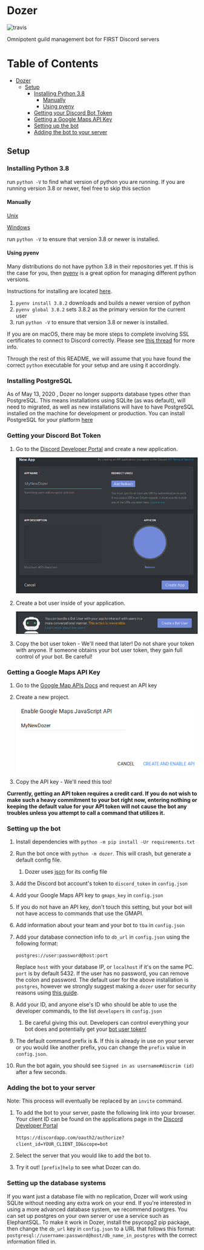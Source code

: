 # Dozer
![travis](https://www.travis-ci.org/FRCDiscord/Dozer.svg?branch=master)

Omnipotent guild management bot for FIRST Discord servers

Table of Contents
=================

   * [Dozer](#dozer)
      * [Setup](#setup)
         * [Installing Python 3.8](#installing-python-38)
            * [Manually](#manually)
            * [Using pyenv](#using-pyenv)
         * [Getting your Discord Bot Token](#getting-your-discord-bot-token)
         * [Getting a Google Maps API Key](#getting-a-google-maps-api-key)
         * [Setting up the bot](#setting-up-the-bot)
         * [Adding the bot to your server](#adding-the-bot-to-your-server)

## Setup

### Installing Python 3.8

run `python -V` to find what version of python you are running. If you are running version 3.8 or newer, feel free to skip this section

#### Manually

[Unix](https://docs.python.org/3/using/unix.html?highlight=install)

[Windows](https://docs.python.org/3/using/windows.html)

run `python -V` to ensure that version 3.8 or newer is installed. 

#### Using pyenv

Many distributions do not have python 3.8 in their repositories yet. If this is the case for you, then [pyenv](https://github.com/pyenv/pyenv) is a great option for managing different python versions.

Instructions for installing are located [here](https://github.com/pyenv/pyenv-installer).

1. `pyenv install 3.8.2` downloads and builds a newer version of python
2. `pyenv global 3.8.2` sets 3.8.2 as the primary version for the current user
3. run `python -V` to ensure that version 3.8 or newer is installed. 

If you are on macOS, there may be more steps to complete involving SSL certificates to connect to Discord correctly. Please see [this thread](https://github.com/Rapptz/discord.py/issues/423) for more info.

Through the rest of this README, we will assume that you have found the correct `python` executable for your setup and are using it accordingly.

### Installing PostgreSQL

As of May 13, 2020 , Dozer no longer supports database types other than PostgreSQL. This means installations using SQLite
(as was default), will need to migrated, as well as new installations will have to have PostgreSQL installed on the 
machine for development or production. You can install PostgreSQL for your platform [here](https://www.postgresql.org/download/)

### Getting your Discord Bot Token

1. Go to the [Discord Developer Portal](https://discordapp.com/developers/applications/me) and create a new application.

    ![creating a new discord app](static/newapp.png)

2. Create a bot user inside of your application. 

   ![creating a bot user](static/createbot.png)
3. Copy the bot user token - We'll need that later!
   Do not share your token with anyone. If someone obtains your bot user token, they gain full control of your bot. Be careful!

### Getting a Google Maps API Key

1. Go to the [Google Map APIs Docs](https://developers.google.com/maps/documentation/javascript/get-api-key) and request an API key
2. Create a new project. 

   ![creating a new project](static/gmaps.png)
3. Copy the API key - We'll need this too!

**Currently, getting an API token requires a credit card. If you do not wish to make such a heavy commitment to your bot right now, entering nothing or keeping the default value for your API token will not cause the bot any troubles unless you attempt to call a command that utilizes it.**

### Setting up the bot

1. Install dependencies with `python -m pip install -Ur requirements.txt`
2. Run the bot once with `python -m dozer`. This will crash, but generate a default config file.
   1. Dozer uses [json](http://www.json.org/) for its config file
3. Add the Discord bot account's token to `discord_token` in `config.json`
4. Add your Google Maps API key to `gmaps_key` in `config.json`
  1. If you do not have an API key, don't touch this setting, but your bot will not have access to commands that use the GMAPI.
5. Add information about your team and your bot to `tba` in `config.json`
6. Add your database connection info to `db_url` in `config.json` using the following format:
    
    ```postgres://user:password@host:port```
    
    Replace `host` with your database IP, or `localhost` if it's on the same PC. `port` is by default 5432. If the user has no
    password, you can remove the colon and password. The default user for the above installation is `postgres`, however we strongly 
    suggest making a `dozer` user for security reasons using [this guide](https://www.postgresql.org/docs/current/app-createuser.html).
7. Add your ID, and anyone else's ID who should be able to use the developer commands, to the list `developers` in `config.json`
   1. Be careful giving this out. Developers can control everything your bot does and potentially get your [bot user token!](#getting-your-discord-bot-token)
8. The default command prefix is &. If this is already in use on your server or you would like another prefix, you can change the `prefix` value in `config.json`.
9. Run the bot again, you should see `Signed in as username#discrim (id)` after a few seconds.

### Adding the bot to your server

Note: This process will eventually be replaced by an `invite` command.

1. To add the bot to your server, paste the following link into your browser.  Your client ID can be found on the applications page in the [Discord Developer Portal](https://discordapp.com/developers/applications/me)

   `https://discordapp.com/oauth2/authorize?client_id=YOUR_CLIENT_ID&scope=bot`

2. Select the server that you would like to add the bot to.

3. Try it out! `[prefix]help` to see what Dozer can do.

### Setting up the database systems
If you want just a database file with no replication, Dozer will work using SQLite without needing any extra work on your end.
If you're interested in using a more advanced database system, we recommend postgres. You can set up postgres on your own server
or use a service such as ElephantSQL. To make it work in Dozer, install the psycopg2 pip package, then change the `db_url` key
in `config.json` to a URL that follows this format: `postgresql://username:password@host/db_name_in_postgres` with the correct
information filled in.

